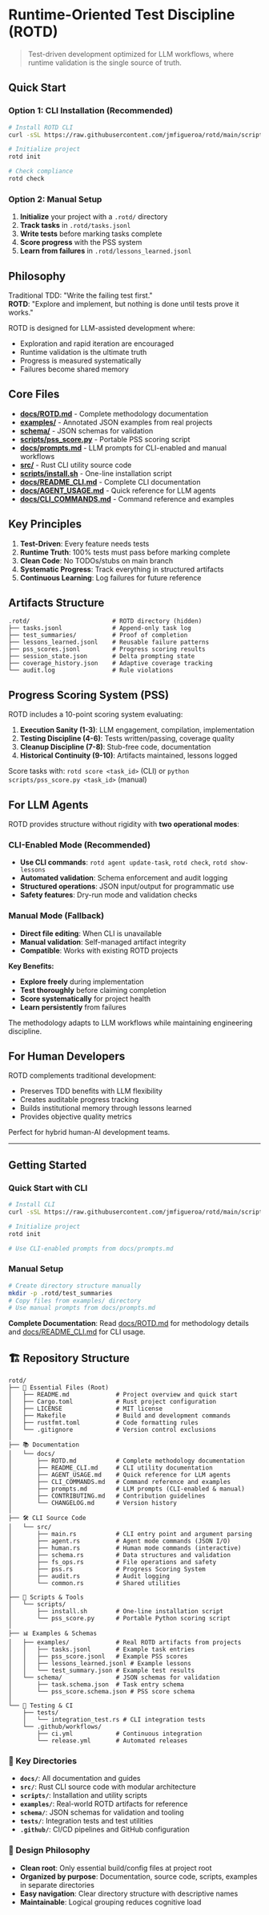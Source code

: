 # Runtime-Oriented Test Discipline (ROTD)

> Test-driven development optimized for LLM workflows, where runtime validation is the single source of truth.

## Quick Start

### Option 1: CLI Installation (Recommended)
```bash
# Install ROTD CLI
curl -sSL https://raw.githubusercontent.com/jmfigueroa/rotd/main/scripts/install.sh | bash

# Initialize project
rotd init

# Check compliance
rotd check
```

### Option 2: Manual Setup
1. **Initialize** your project with a `.rotd/` directory
2. **Track tasks** in `.rotd/tasks.jsonl` 
3. **Write tests** before marking tasks complete
4. **Score progress** with the PSS system
5. **Learn from failures** in `.rotd/lessons_learned.jsonl`

## Philosophy

Traditional TDD: "Write the failing test first."  
**ROTD**: "Explore and implement, but nothing is done until tests prove it works."

ROTD is designed for LLM-assisted development where:
- Exploration and rapid iteration are encouraged
- Runtime validation is the ultimate truth
- Progress is measured systematically
- Failures become shared memory

## Core Files

- **[docs/ROTD.md](./docs/ROTD.md)** - Complete methodology documentation
- **[examples/](./examples/)** - Annotated JSON examples from real projects
- **[schema/](./schema/)** - JSON schemas for validation
- **[scripts/pss_score.py](./scripts/pss_score.py)** - Portable PSS scoring script
- **[docs/prompts.md](./docs/prompts.md)** - LLM prompts for CLI-enabled and manual workflows
- **[src/](./src/)** - Rust CLI utility source code
- **[scripts/install.sh](./scripts/install.sh)** - One-line installation script
- **[docs/README_CLI.md](./docs/README_CLI.md)** - Complete CLI documentation
- **[docs/AGENT_USAGE.md](./docs/AGENT_USAGE.md)** - Quick reference for LLM agents
- **[docs/CLI_COMMANDS.md](./docs/CLI_COMMANDS.md)** - Command reference and examples

## Key Principles

1. **Test-Driven**: Every feature needs tests
2. **Runtime Truth**: 100% tests must pass before marking complete
3. **Clean Code**: No TODOs/stubs on main branch
4. **Systematic Progress**: Track everything in structured artifacts
5. **Continuous Learning**: Log failures for future reference

## Artifacts Structure

```
.rotd/                       # ROTD directory (hidden)
├── tasks.jsonl              # Append-only task log
├── test_summaries/          # Proof of completion
├── lessons_learned.jsonl    # Reusable failure patterns
├── pss_scores.jsonl         # Progress scoring results
├── session_state.json       # Delta prompting state
├── coverage_history.json    # Adaptive coverage tracking
└── audit.log                # Rule violations
```

## Progress Scoring System (PSS)

ROTD includes a 10-point scoring system evaluating:

1. **Execution Sanity (1-3)**: LLM engagement, compilation, implementation
2. **Testing Discipline (4-6)**: Tests written/passing, coverage quality  
3. **Cleanup Discipline (7-8)**: Stub-free code, documentation
4. **Historical Continuity (9-10)**: Artifacts maintained, lessons logged

Score tasks with: `rotd score <task_id>` (CLI) or `python scripts/pss_score.py <task_id>` (manual)

## For LLM Agents

ROTD provides structure without rigidity with **two operational modes**:

### CLI-Enabled Mode (Recommended)
- **Use CLI commands**: `rotd agent update-task`, `rotd check`, `rotd show-lessons`
- **Automated validation**: Schema enforcement and audit logging
- **Structured operations**: JSON input/output for programmatic use
- **Safety features**: Dry-run mode and validation checks

### Manual Mode (Fallback)  
- **Direct file editing**: When CLI is unavailable
- **Manual validation**: Self-managed artifact integrity
- **Compatible**: Works with existing ROTD projects

**Key Benefits:**
- **Explore freely** during implementation
- **Test thoroughly** before claiming completion  
- **Score systematically** for project health
- **Learn persistently** from failures

The methodology adapts to LLM workflows while maintaining engineering discipline.

## For Human Developers

ROTD complements traditional development:
- Preserves TDD benefits with LLM flexibility
- Creates auditable progress tracking
- Builds institutional memory through lessons learned
- Provides objective quality metrics

Perfect for hybrid human-AI development teams.

---

## Getting Started

### Quick Start with CLI
```bash
# Install CLI
curl -sSL https://raw.githubusercontent.com/jmfigueroa/rotd/main/scripts/install.sh | bash

# Initialize project
rotd init

# Use CLI-enabled prompts from docs/prompts.md
```

### Manual Setup
```bash
# Create directory structure manually
mkdir -p .rotd/test_summaries
# Copy files from examples/ directory
# Use manual prompts from docs/prompts.md
```

**Complete Documentation**: Read [docs/ROTD.md](./docs/ROTD.md) for methodology details and [docs/README_CLI.md](./docs/README_CLI.md) for CLI usage.

## 🏗️ Repository Structure

```
rotd/
├── 📄 Essential Files (Root)
│   ├── README.md             # Project overview and quick start
│   ├── Cargo.toml            # Rust project configuration  
│   ├── LICENSE               # MIT license
│   ├── Makefile              # Build and development commands
│   ├── rustfmt.toml          # Code formatting rules
│   └── .gitignore            # Version control exclusions
│
├── 📚 Documentation
│   └── docs/
│       ├── ROTD.md           # Complete methodology documentation
│       ├── README_CLI.md     # CLI utility documentation
│       ├── AGENT_USAGE.md    # Quick reference for LLM agents
│       ├── CLI_COMMANDS.md   # Command reference and examples
│       ├── prompts.md        # LLM prompts (CLI-enabled & manual)
│       ├── CONTRIBUTING.md   # Contribution guidelines
│       └── CHANGELOG.md      # Version history
│
├── 🛠️ CLI Source Code
│   └── src/
│       ├── main.rs           # CLI entry point and argument parsing
│       ├── agent.rs          # Agent mode commands (JSON I/O)
│       ├── human.rs          # Human mode commands (interactive)
│       ├── schema.rs         # Data structures and validation
│       ├── fs_ops.rs         # File operations and safety
│       ├── pss.rs            # Progress Scoring System
│       ├── audit.rs          # Audit logging
│       └── common.rs         # Shared utilities
│
├── 🚀 Scripts & Tools
│   └── scripts/
│       ├── install.sh        # One-line installation script
│       └── pss_score.py      # Portable Python scoring script
│
├── 📊 Examples & Schemas
│   ├── examples/             # Real ROTD artifacts from projects
│   │   ├── tasks.jsonl       # Example task entries
│   │   ├── pss_score.jsonl   # Example PSS scores
│   │   ├── lessons_learned.jsonl # Example lessons
│   │   └── test_summary.json # Example test results
│   └── schema/               # JSON schemas for validation
│       ├── task.schema.json  # Task entry schema
│       └── pss_score.schema.json # PSS score schema
│
└── 🧪 Testing & CI
    ├── tests/
    │   └── integration_test.rs # CLI integration tests
    └── .github/workflows/
        ├── ci.yml            # Continuous integration
        └── release.yml       # Automated releases
```

### 📁 Key Directories

- **`docs/`**: All documentation and guides
- **`src/`**: Rust CLI source code with modular architecture  
- **`scripts/`**: Installation and utility scripts
- **`examples/`**: Real-world ROTD artifacts for reference
- **`schema/`**: JSON schemas for validation and tooling
- **`tests/`**: Integration tests and test utilities
- **`.github/`**: CI/CD pipelines and GitHub configuration

### 🎯 Design Philosophy

- **Clean root**: Only essential build/config files at project root
- **Organized by purpose**: Documentation, source code, scripts, examples in separate directories
- **Easy navigation**: Clear directory structure with descriptive names
- **Maintainable**: Logical grouping reduces cognitive load